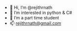 - 👋 Hi, I’m @rejithrnath
- 👀 I’m interested in python & C#
- 🌱 I’m a part time student
- 📫 rejithrnath@gmail.com

<!---
rejithrnath/rejithrnath is a ✨ special ✨ repository because its `README.md` (this file) appears on your GitHub profile.
You can click the Preview link to take a look at your changes.
--->
